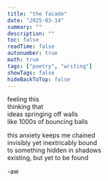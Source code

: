 ```yaml
---
title: "the facade"
date: "2025-03-14"
summary: ""
description: ""
toc: false
readTime: false
autonumber: true
math: true
tags: ["poetry", "writing"]
showTags: false
hideBackToTop: false
---
```


feeling this  
thinking that  
ideas springing off walls  
like 1000s of bouncing balls  
  
this anxiety keeps me chained  
invisibly yet inextricably bound  
to something hidden in shadows  
existing, but yet to be found  

-aw
